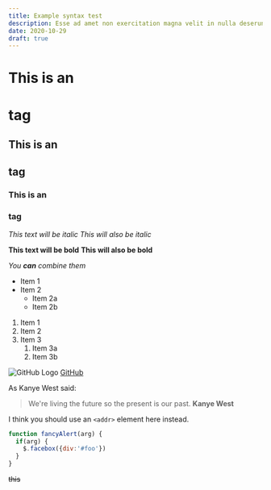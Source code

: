 ```yaml
---
title: Example syntax test
description: Esse ad amet non exercitation magna velit in nulla deserunt veniam culpa cupidatat pariatur. Minim dolor quis pariatur ex cillum officia esse aliquip quis.
date: 2020-10-29
draft: true
---
```



# This is an <h1> tag
## This is an <h2> tag
### This is an <h3> tag

*This text will be italic*
_This will also be italic_

**This text will be bold**
__This will also be bold__

_You **can** combine them_


* Item 1
* Item 2
  * Item 2a
  * Item 2b

1. Item 1
2. Item 2
3. Item 3
   1. Item 3a
   2. Item 3b


![GitHub Logo](/profile.jpg)
[GitHub](http://github.com)

As Kanye West said:
> We're living the future so
> the present is our past.
> **Kanye West**

I think you should use an
`<addr>` element here instead.

```javascript
function fancyAlert(arg) {
  if(arg) {
    $.facebox({div:'#foo'})
  }
}
```

~~this~~